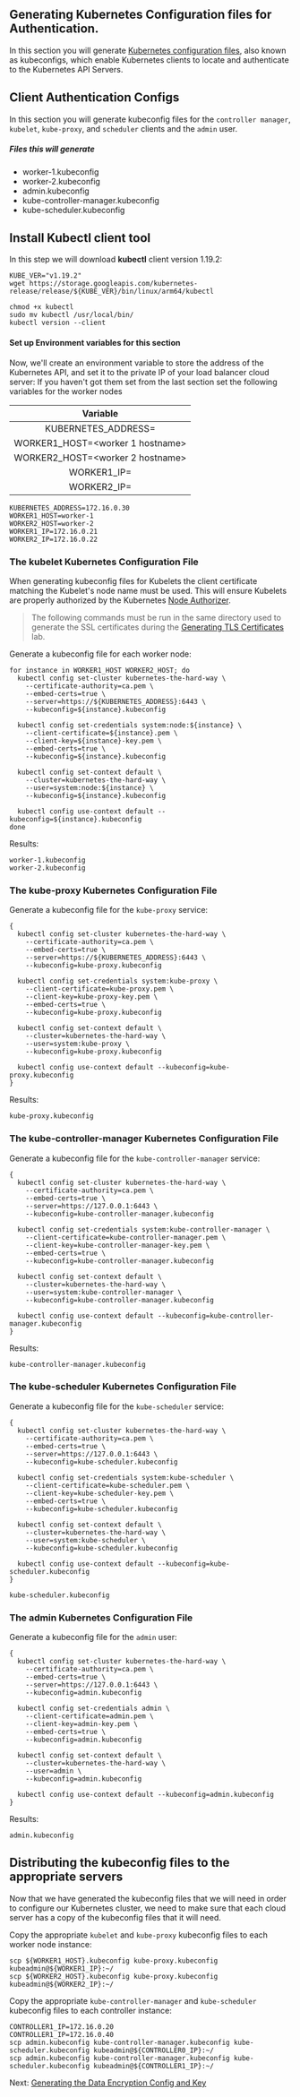 ## Generating Kubernetes Configuration files for Authentication. 


In this section you will generate [Kubernetes configuration files](https://kubernetes.io/docs/concepts/configuration/organize-cluster-access-kubeconfig/), also known as kubeconfigs, which enable Kubernetes clients to locate and authenticate to the Kubernetes API Servers.

## Client Authentication Configs

In this section you will generate kubeconfig files for the `controller manager`, `kubelet`, `kube-proxy`, and `scheduler` clients and the `admin` user.
 
##### Files this will generate
* worker-1.kubeconfig
* worker-2.kubeconfig
* admin.kubeconfig
* kube-controller-manager.kubeconfig
* kube-scheduler.kubeconfig

## Install Kubectl client tool
In this step we will download **kubectl** client version 1.19.2:
```
KUBE_VER="v1.19.2"
wget https://storage.googleapis.com/kubernetes-release/release/${KUBE_VER}/bin/linux/arm64/kubectl

chmod +x kubectl
sudo mv kubectl /usr/local/bin/
kubectl version --client
```
#### Set up Environment variables for this section
Now, we'll create an environment variable to store the address of the Kubernetes API, and set it to the private IP of your load balancer cloud server:
If you haven't got them set from the last section set the following variables for the worker nodes


| Variable                                        |
|:-----------------------------------------------:|
| KUBERNETES_ADDRESS=<load balancer private ip>   | NOTE: kelsey hightower is using the external address here
| WORKER1_HOST=<worker 1 hostname>                |
| WORKER2_HOST=<worker 2 hostname>                |
| WORKER1_IP=<worker-1 Internal IP address>       |
| WORKER2_IP=<worker-2 Internal IP address>       |

```
KUBERNETES_ADDRESS=172.16.0.30
WORKER1_HOST=worker-1 
WORKER2_HOST=worker-2
WORKER1_IP=172.16.0.21
WORKER2_IP=172.16.0.22

```

### The kubelet Kubernetes Configuration File

When generating kubeconfig files for Kubelets the client certificate matching the Kubelet's node name must be used. This will ensure Kubelets are properly authorized by the Kubernetes [Node Authorizer](https://kubernetes.io/docs/admin/authorization/node/).

> The following commands must be run in the same directory used to generate the SSL certificates during the [Generating TLS Certificates](04-certificate-authority.md) lab.

Generate a kubeconfig file for each worker node:
```
for instance in WORKER1_HOST WORKER2_HOST; do
  kubectl config set-cluster kubernetes-the-hard-way \
    --certificate-authority=ca.pem \
    --embed-certs=true \
    --server=https://${KUBERNETES_ADDRESS}:6443 \
    --kubeconfig=${instance}.kubeconfig

  kubectl config set-credentials system:node:${instance} \
    --client-certificate=${instance}.pem \
    --client-key=${instance}-key.pem \
    --embed-certs=true \
    --kubeconfig=${instance}.kubeconfig

  kubectl config set-context default \
    --cluster=kubernetes-the-hard-way \
    --user=system:node:${instance} \
    --kubeconfig=${instance}.kubeconfig

  kubectl config use-context default --kubeconfig=${instance}.kubeconfig
done
```
Results:

```
worker-1.kubeconfig
worker-2.kubeconfig
```
### The kube-proxy Kubernetes Configuration File

Generate a kubeconfig file for the `kube-proxy` service:

```
{
  kubectl config set-cluster kubernetes-the-hard-way \
    --certificate-authority=ca.pem \
    --embed-certs=true \
    --server=https://${KUBERNETES_ADDRESS}:6443 \
    --kubeconfig=kube-proxy.kubeconfig

  kubectl config set-credentials system:kube-proxy \
    --client-certificate=kube-proxy.pem \
    --client-key=kube-proxy-key.pem \
    --embed-certs=true \
    --kubeconfig=kube-proxy.kubeconfig

  kubectl config set-context default \
    --cluster=kubernetes-the-hard-way \
    --user=system:kube-proxy \
    --kubeconfig=kube-proxy.kubeconfig

  kubectl config use-context default --kubeconfig=kube-proxy.kubeconfig
}
```

Results:

```
kube-proxy.kubeconfig
```
### The kube-controller-manager Kubernetes Configuration File
Generate a kubeconfig file for the `kube-controller-manager` service:

```
{
  kubectl config set-cluster kubernetes-the-hard-way \
    --certificate-authority=ca.pem \
    --embed-certs=true \
    --server=https://127.0.0.1:6443 \
    --kubeconfig=kube-controller-manager.kubeconfig

  kubectl config set-credentials system:kube-controller-manager \
    --client-certificate=kube-controller-manager.pem \
    --client-key=kube-controller-manager-key.pem \
    --embed-certs=true \
    --kubeconfig=kube-controller-manager.kubeconfig

  kubectl config set-context default \
    --cluster=kubernetes-the-hard-way \
    --user=system:kube-controller-manager \
    --kubeconfig=kube-controller-manager.kubeconfig

  kubectl config use-context default --kubeconfig=kube-controller-manager.kubeconfig
}
```

Results:

```
kube-controller-manager.kubeconfig
```

### The kube-scheduler Kubernetes Configuration File

Generate a kubeconfig file for the `kube-scheduler` service:

```
{
  kubectl config set-cluster kubernetes-the-hard-way \
    --certificate-authority=ca.pem \
    --embed-certs=true \
    --server=https://127.0.0.1:6443 \
    --kubeconfig=kube-scheduler.kubeconfig

  kubectl config set-credentials system:kube-scheduler \
    --client-certificate=kube-scheduler.pem \
    --client-key=kube-scheduler-key.pem \
    --embed-certs=true \
    --kubeconfig=kube-scheduler.kubeconfig

  kubectl config set-context default \
    --cluster=kubernetes-the-hard-way \
    --user=system:kube-scheduler \
    --kubeconfig=kube-scheduler.kubeconfig

  kubectl config use-context default --kubeconfig=kube-scheduler.kubeconfig
}
```
```
kube-scheduler.kubeconfig
```

### The admin Kubernetes Configuration File

Generate a kubeconfig file for the `admin` user:
```
{
  kubectl config set-cluster kubernetes-the-hard-way \
    --certificate-authority=ca.pem \
    --embed-certs=true \
    --server=https://127.0.0.1:6443 \
    --kubeconfig=admin.kubeconfig

  kubectl config set-credentials admin \
    --client-certificate=admin.pem \
    --client-key=admin-key.pem \
    --embed-certs=true \
    --kubeconfig=admin.kubeconfig

  kubectl config set-context default \
    --cluster=kubernetes-the-hard-way \
    --user=admin \
    --kubeconfig=admin.kubeconfig

  kubectl config use-context default --kubeconfig=admin.kubeconfig
}
```

Results:

```
admin.kubeconfig
```


## Distributing the kubeconfig files to the appropriate servers
Now that we have generated the kubeconfig files that we will need in order to configure our Kubernetes cluster, we need to make sure that each cloud server has a copy of the kubeconfig files that it will need.

Copy  the appropriate `kubelet` and `kube-proxy` kubeconfig files to each worker node instance:
```
scp ${WORKER1_HOST}.kubeconfig kube-proxy.kubeconfig kubeadmin@${WORKER1_IP}:~/
scp ${WORKER2_HOST}.kubeconfig kube-proxy.kubeconfig kubeadmin@${WORKER2_IP}:~/
```
Copy the appropriate `kube-controller-manager` and `kube-scheduler` kubeconfig files to each controller instance:
```
CONTROLLER1_IP=172.16.0.20
CONTROLLER1_IP=172.16.0.40
scp admin.kubeconfig kube-controller-manager.kubeconfig kube-scheduler.kubeconfig kubeadmin@${CONTROLLER0_IP}:~/
scp admin.kubeconfig kube-controller-manager.kubeconfig kube-scheduler.kubeconfig kubeadmin@${CONTROLLER1_IP}:~/
```

Next: [Generating the Data Encryption Config and Key](06-data-encryption-keys.md)


